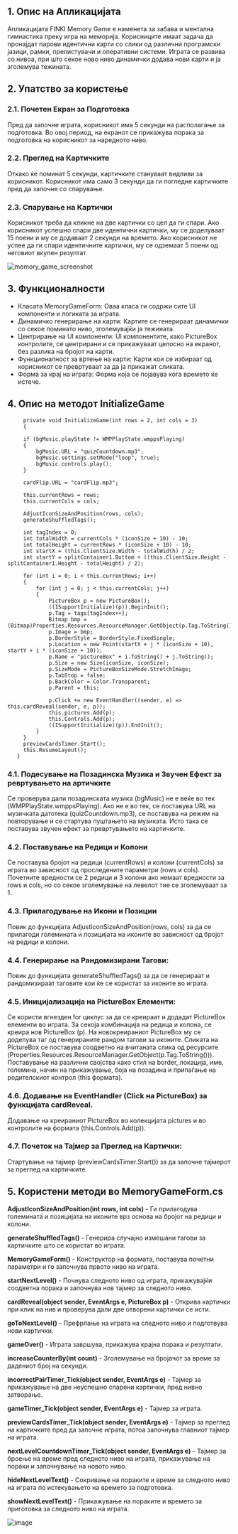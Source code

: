 ## 1. Опис на Апликацијата
Апликацијата FINKI Memory Game е наменета за забава и ментална гимнастика преку игра на меморија. Корисниците имаат задача да пронајдат парови идентични карти со слики од различни програмски јазици, рамки, прелистувачи и оперативни системи. 
Играта се развива со нивоа, при што секое ново ниво динамички додава нови карти и ја зголемува тежината.

## 2. Упатство за користење
 ### 2.1. Почетен Екран за Подготовка
Пред да започне играта, корисникот има 5 секунди на располагање за подготовка.
Во овој период, на екранот се прикажува порака за подготовка на корисникот за наредното ниво.

### 2.2. Преглед на Картичките
Откако ќе поминат 5 секунди, картичките стануваат видливи за корисникот.
Корисникот има само 3 секунди да ги погледне картичките пред да започне со спарување.

### 2.3. Спарување на Картички
Корисникот треба да кликне на две картички со цел да ги спари.
Ако корисникот успешно спари две идентични картички, му се доделуваат 15 поени и му се додаваат 2 секунди на времето.
Ако корисникот не успее да ги спари идентичните картички, му се одземаат 5 поени од неговиот вкупен резултат.

![memory_game_screenshot](https://github.com/toshevaa/FINKIMemoryGame/assets/128093561/665b96c2-c119-4b5c-ae20-475a7651aade)

## 3. Функционалности
- Класата MemoryGameForm: Оваа класа ги содржи сите UI компоненти и логиката за играта.
- Динамичко генерирање на карти: Картите се генерираат динамички со секое поминато ниво, зголемувајќи ја тежината.
- Центрирање на UI компоненти: UI компонентите, како PictureBox контролите, се центрирани и се прикажуваат целосно на екранот, без разлика на бројот на карти.
- Функционалност за вртење на карти: Карти кои се избираат од корисникот се превртуваат за да ја прикажат сликата.
- Форма за крај на играта: Форма која се појавува кога времето ќе истече.

## 4. Опис на методот InitializeGame

  
         private void InitializeGame(int rows = 2, int cols = 3)
         {
  
         if (bgMusic.playState != WMPPlayState.wmppsPlaying)
         {
             bgMusic.URL = "quizCountdown.mp3";
             bgMusic.settings.setMode("loop", true);
             bgMusic.controls.play();
         }

         cardFlip.URL = "cardFlip.mp3";

         this.currentRows = rows;
         this.currentCols = cols;

         AdjustIconSizeAndPosition(rows, cols);
         generateShuffledTags();

         int tagIndex = 0;
         int totalWidth = currentCols * (iconSize + 10) - 10;
         int totalHeight = currentRows * (iconSize + 10) - 10;
         int startX = (this.ClientSize.Width - totalWidth) / 2;
         int startY = splitContainer1.Bottom + ((this.ClientSize.Height - splitContainer1.Height - totalHeight) / 2);

         for (int i = 0; i < this.currentRows; i++)
         {
             for (int j = 0; j < this.currentCols; j++)
             {
                 PictureBox p = new PictureBox();
                 ((ISupportInitialize)(p)).BeginInit();
                 p.Tag = tags[tagIndex++];
                 Bitmap bmp = (Bitmap)Properties.Resources.ResourceManager.GetObject(p.Tag.ToString());
                 p.Image = bmp;
                 p.BorderStyle = BorderStyle.FixedSingle;
                 p.Location = new Point(startX + j * (iconSize + 10), startY + i * (iconSize + 10));
                 p.Name = "pictureBox" + i.ToString() + j.ToString();
                 p.Size = new Size(iconSize, iconSize);
                 p.SizeMode = PictureBoxSizeMode.StretchImage;
                 p.TabStop = false;
                 p.BackColor = Color.Transparent;
                 p.Parent = this;
     
                 p.Click += new EventHandler((sender, e) => this.cardReveal(sender, e, p));
                 this.pictures.Add(p);
                 this.Controls.Add(p);
                 ((ISupportInitialize)(p)).EndInit();
             }
         }
         previewCardsTimer.Start();
         this.ResumeLayout();
       }


### 4.1. Подесување на Позадинска Музика и Звучен Ефект за ревртувањето на артичките
  Се проверува дали позадинската музика (bgMusic) не е веќе во тек (WMPPlayState.wmppsPlaying).
  Ако не е во тек, се поставува URL на музичката датотека (quizCountdown.mp3), се поставува на режим на повторување и се стартува пуштањето на музиката. Исто така се поставува звучен ефект за превртувањето на картичките.

### 4.2. Поставување на Редици и Колони
  Се поставува бројот на редици (currentRows) и колони (currentCols) за играта во зависност од проследените параметри (rows и cols). Почетните вредности се 2 редици и 3 колони ако немаат вредности за rows и cols, но со секое зголемување на левелот тие се зголемуваат за 1.
  
  ### 4.3. Прилагодување на Икони и Позиции
  Повик до функцијата AdjustIconSizeAndPosition(rows, cols) за да се прилагоди големината и позицијата на иконите во зависност од бројот на редици и колони.
  
  ### 4.4. Генерирање на Рандомизирани Тагови:
  Повик до функцијата generateShuffledTags() за да се генерираат и рандомизираат таговите кои ќе се користат за иконите во играта.

### 4.5. Иницијализација на PictureBox Елементи:
  Се користи вгнезден for циклус за да се креираат и додадат PictureBox елементи во играта.
  За секоја комбинација на редица и колона, се креира нов PictureBox (p).
  На новокреираниот PictureBox му се доделува таг од генерираните рандом тагови за иконите.
  Сликата на PictureBox се поставува соодветно на вчитаната слика од ресурсите (Properties.Resources.ResourceManager.GetObject(p.Tag.ToString())).
  Поставување на различни својства како стил на border, локација, име, големина, начин на прикажување, боја на позадина и припаѓање на родителскиот контрол (this формата).

### 4.6. Додавање на EventHandler (Click на PictureBox) за функцијата cardReveal.
  Додавање на креираниот PictureBox во колекцијата pictures и во контролите на формата (this.Controls.Add(p)).

### 4.7. Почеток на Тајмер за Преглед на Картички:
  Стартување на тајмер (previewCardsTimer.Start()) за да започне тајмерот за преглед на картичките.

## 5. Користени методи во MemoryGameForm.cs
**AdjustIconSizeAndPosition(int rows, int cols)** - Ги прилагодува големината и позицијата на иконите врз основа на бројот на редици и колони.

**generateShuffledTags()** - Генерира случајно измешани тагови за картичките што се користат во играта.

**MemoryGameForm()** - Конструктор на формата, поставува почетни параметри и го започнува првото ниво на играта.

**startNextLevel()** - Почнува следното ниво од играта, прикажувајќи соодветна порака и започнува нов тајмер за следното ниво.

**cardReveal(object sender, EventArgs e, PictureBox p)** - Открива картички при клик на нив и проверува дали две отворени картички се исти.

**goToNextLevel()** - Префрлање на играта на следното ниво и подготвува нови картички.

**gameOver()** - Играта завршува, прикажува крајна порака и резултати.

**increaseCounterBy(int count)** - Зголемување на бројачот за време за дадениот број на секунди.

**incorrectPairTimer_Tick(object sender, EventArgs e)**  - Тајмер за прикажување на две неуспешно спарени картички, пред нивно затворање.

**gameTimer_Tick(object sender, EventArgs e)** - Тајмер за играта.

**previewCardsTimer_Tick(object sender, EventArgs e)**  - Тајмер за преглед на картичките пред да започне играта, потоа започнува главниот тајмер на играта.

**nextLevelCountdownTimer_Tick(object sender, EventArgs e)**  - Тајмер за броење на време пред следното ниво на играта, прикажување на пораки и започнување на новото ниво.

**hideNextLevelText()** - Сокривање на пораките и време за следното ниво на играта по истекувањето на времето за подготовка.

**showNextLevelText()**  - Прикажување на пораките и времето за приготовка за следното ниво на играта.

![image](https://github.com/toshevaa/FINKIMemoryGame/assets/128093561/0c40dc3f-e11b-436a-8174-5c7be451da50)

 
 


  



